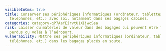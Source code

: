 ```yaml
---
visibleInCms: true
title: Conserver ses périphériques informatiques (ordinateur, tablettes,
  téléphones, etc.) avec soi, notamment dans ses bagages cabines.
categories: category-qP7AaYEirvtU1XIjwcSea
risk: Laisser du matériel de valeur dans des bagages qui peuvent être fouillés,
  perdus ou volés à l’aéroport.
vulnerability: Mettre ses périphériques informatiques (ordinateur, tablettes,
  téléphones, etc.) dans les bagages placés en soute.
---
```

